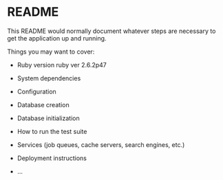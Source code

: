 # README

This README would normally document whatever steps are necessary to get the
application up and running.

Things you may want to cover:

* Ruby version ruby  ver 2.6.2p47

* System dependencies

* Configuration

* Database creation

* Database initialization

* How to run the test suite

* Services (job queues, cache servers, search engines, etc.)

* Deployment instructions

* ...
